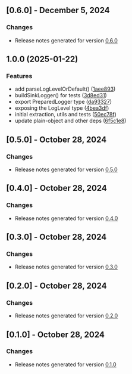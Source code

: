 ## [0.6.0] - December 5, 2024

### Changes
- Release notes generated for version [0.6.0](.release-notes/0.6.0/release.md)

## 1.0.0 (2025-01-22)


### Features

* add parseLogLevelOrDefault() ([1aee893](https://github.com/plandek-utils/logging/commit/1aee893f0f1d158e3b373973bfb3625c60311754))
* buildSinkLogger() for tests ([3d8ed31](https://github.com/plandek-utils/logging/commit/3d8ed31747fe84e0d201a6b013e6fd4eb1022a84))
* export PreparedLogger type ([da93327](https://github.com/plandek-utils/logging/commit/da9332705b890464c743000e8c2a1363f8812363))
* exposing the LogLevel type ([4bea3df](https://github.com/plandek-utils/logging/commit/4bea3df666b2dc0dda03f4b017bd3d93c3cb99a9))
* initial extraction, utils and tests ([50ec78f](https://github.com/plandek-utils/logging/commit/50ec78f794a5b548e02c4d2fea23edc8e43144ce))
* update plain-object and other deps ([6f5c1e8](https://github.com/plandek-utils/logging/commit/6f5c1e86671e7759b9a6dde5dd7ae710fb57b669))

## [0.5.0] - October 28, 2024

### Changes
- Release notes generated for version [0.5.0](.release-notes/0.5.0/release.md)

## [0.4.0] - October 28, 2024

### Changes
- Release notes generated for version [0.4.0](.release-notes/0.4.0/release.md)

## [0.3.0] - October 28, 2024

### Changes
- Release notes generated for version [0.3.0](.release-notes/0.3.0/release.md)

## [0.2.0] - October 28, 2024

### Changes

- Release notes generated for version [0.2.0](.release-notes/0.2.0/release.md)

## [0.1.0] - October 28, 2024

### Changes

- Release notes generated for version [0.1.0](.release-notes/0.1.0/release.md)
